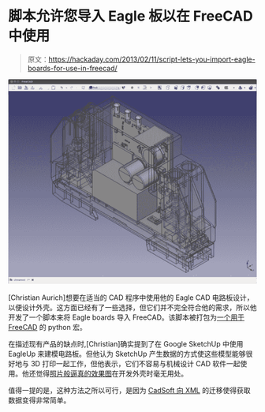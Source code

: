 # 脚本允许您导入 Eagle 板以在 FreeCAD 中使用

> 原文：<https://hackaday.com/2013/02/11/script-lets-you-import-eagle-boards-for-use-in-freecad/>

![eagle-designs-imported-for-freecad](img/67a9366c327c00a6a308bdcd73a6f62d.png)

[Christian Aurich]想要在适当的 CAD 程序中使用他的 Eagle CAD 电路板设计，以便设计外壳。这方面已经有了一些选择，但它们并不完全符合他的需求，所以他开发了一个脚本来将 Eagle boards 导入 FreeCAD。该脚本被打包为[一个用于 FreeCAD](https://github.com/ch-aurich/Eagle2FreeCad) 的 python 宏。

在描述现有产品的缺点时,[Christian]确实提到了在 Google SketchUp 中使用 EagleUp 来建模电路板。但他认为 SketchUp 产生数据的方式使这些模型能够很好地与 3D 打印一起工作，但他表示，它们不容易与机械设计 CAD 软件一起使用。他还觉得[照片般逼真的效果图](http://hackaday.com/2012/06/05/this-is-not-real-lifelike-renderings-from-eagle-files/)在开发外壳时毫无用处。

值得一提的是，这种方法之所以可行，是因为 [CadSoft 向 XML](http://hackaday.com/2010/10/14/cadsoft-eagle-migrating-to-xml/) 的迁移使得获取数据变得非常简单。